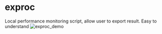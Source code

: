 # exproc
Local performance monitoring script, allow user to export result. Easy to understand
![exproc_demo](https://media.giphy.com/media/NfwFUGAbL8P8FLGmtE/giphy.gif)
